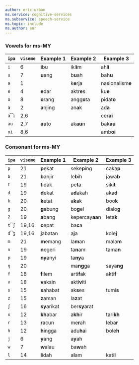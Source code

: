 ```yaml
---
author: eric-urban
ms.service: cognitive-services
ms.subservice: speech-service
ms.topic: include
ms.author: eur
---
```


### Vowels for ms-MY

| `ipa` | `viseme` | Example 1    | Example 2       | Example 3        |
|-------|----------|--------------|-----------------|------------------|
| `i`   | 6        | **i**bu      | ikl**i**m       | ahl**i**         |
| `u`   | 7        | **u**ang     | b**u**ah        | bah**u**         |
| `ə`   | 1        |              | k**e**rja       | nasionalism**e** |
| `e`   | 4        | **e**dar     | aktr**e**s      | ku**e**          |
| `o`   | 8        | **o**rang    | angg**o**ta     | pidat**o**       |
| `a`   | 2        | **a**njing   | an**a**k        | ad**a**          |
| `a͡i` | 2,6      |              |                 | cer**ai**        |
| `au`  | 2,7      | **au**to     | ak**au**n       | bak**au**        |
| `oi`  | 8,6      |              |                 | amb**oi**        |

### Consonant for ms-MY

| `ipa` | `viseme` | Example 1    | Example 2       | Example 3        |
|-------|----------|--------------|-----------------|------------------|
| `p`   | 21       | **p**ekat    | seke**p**ing    | caka**p**        |
| `b`   | 21       | **b**anjir   | le**b**ih       | jawa**b**        |
| `t`   | 19       | **t**idak    | pe**t**a        | siki**t**        |
| `d`   | 19       | **d**ekat    | a**d**akah      | aka**d**         |
| `k`   | 20       | **k**etat    | a**k**ak        | boo**k**         |
| `g`   | 20       | **g**abung   | bo**g**el       | dialo**g**       |
| `ʔ`   | 19       | **a**bang    | kepercay**aa**n | leta**k**        |
| `t͡ʃ` | 19,16    | **c**epat    | ba**c**a        |                  |
| `d͡ʒ` | 19,16    | **j**abatan  | a**j**a         | kole**j**        |
| `m`   | 21       | **m**emang   | la**m**an       | mala**m**        |
| `n`   | 19       | **n**egeri   | ta**n**am       | tama**n**        |
| `ɲ`   | 19       | **ny**anyi   | ta**ny**a       |                  |
| `ŋ`   | 20       |              | ma**ng**ga      | saya**ng**       |
| `f`   | 18       | **f**ilem    | arti**f**ak     | akti**f**        |
| `v`   | 18       | **v**aksin   | akti**v**iti    |                  |
| `s`   | 15       | **s**ahabat  | ak**s**es       | tumi**s**        |
| `z`   | 15       | **z**aman    | la**z**at       |                  |
| `ʃ`   | 16       | **sy**arikat | ber**sy**arat   |                  |
| `x`   | 12       | **kh**abar   | a**kh**ir       | tari**kh**       |
| `r`   | 13       | **r**acun    | me**r**ah       | leba**r**        |
| `h`   | 12       | **h**ingga   | adu**h**ai      | bole**h**        |
| `j`   | 6        | **y**ang     | a**y**ah        |                  |
| `w`   | 7        | **w**alau    | ba**w**ah       |                  |
| `l`   | 14       | **l**idah    | a**l**am        | kati**l**        |